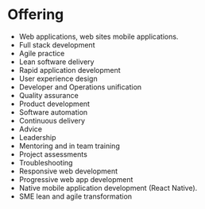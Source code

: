 # Offering

- Web applications, web sites mobile applications.
- Full stack development
- Agile practice 
- Lean software delivery
- Rapid application development
- User experience design
- Developer and Operations unification
- Quality assurance
- Product development
- Software automation 
- Continuous delivery	 
- Advice
- Leadership
- Mentoring and in team training
- Project assessments
- Troubleshooting
- Responsive web development
- Progressive web app development
- Native mobile application development (React Native).
- SME lean and agile transformation


